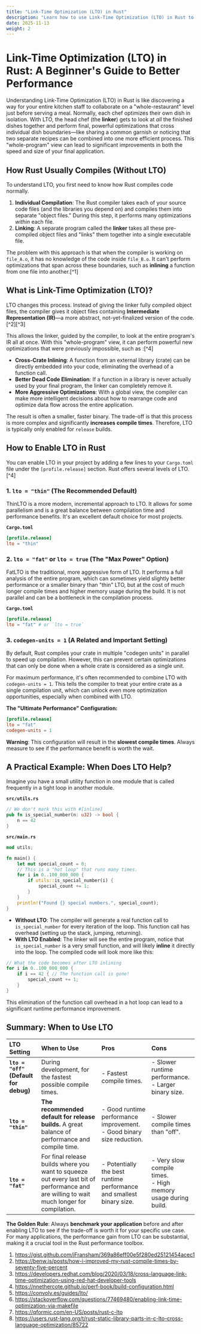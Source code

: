 ```yaml
---
title: "Link-Time Optimization (LTO) in Rust"
description: "Learn how to use Link-Time Optimization (LTO) in Rust to improve runtime performance."
date: 2025-11-13
weight: 2
---
```


# Link-Time Optimization (LTO) in Rust: A Beginner's Guide to Better Performance

Understanding Link-Time Optimization (LTO) in Rust is like discovering a way for your entire kitchen staff to collaborate on a "whole-restaurant" level just before serving a meal. Normally, each chef optimizes their own dish in isolation. With LTO, the head chef (the **linker**) gets to look at *all* the finished dishes together and perform final, powerful optimizations that cross individual dish boundaries—like sharing a common garnish or noticing that two separate recipes can be combined into one more efficient process. This "whole-program" view can lead to significant improvements in both the speed and size of your final application.

## How Rust Usually Compiles (Without LTO)

To understand LTO, you first need to know how Rust compiles code normally.

1. **Individual Compilation**: The Rust compiler takes each of your source code files (and the libraries you depend on) and compiles them into separate "object files." During this step, it performs many optimizations *within* each file.
2. **Linking**: A separate program called the **linker** takes all these pre-compiled object files and "links" them together into a single executable file.

The problem with this approach is that when the compiler is working on `file_A.o`, it has no knowledge of the code inside `file_B.o`. It can't perform optimizations that span across these boundaries, such as **inlining** a function from one file into another.[^1]

## What is Link-Time Optimization (LTO)?

LTO changes this process. Instead of giving the linker fully compiled object files, the compiler gives it object files containing **Intermediate Representation (IR)**—a more abstract, not-yet-finalized version of the code.[^2][^3]

This allows the linker, guided by the compiler, to look at the entire program's IR all at once. With this "whole-program" view, it can perform powerful new optimizations that were previously impossible, such as :[^4]

- **Cross-Crate Inlining**: A function from an external library (crate) can be directly embedded into your code, eliminating the overhead of a function call.
- **Better Dead Code Elimination**: If a function in a library is never actually used by your final program, the linker can completely remove it.
- **More Aggressive Optimizations**: With a global view, the compiler can make more intelligent decisions about how to rearrange code and optimize data flow across the entire application.

The result is often a smaller, faster binary. The trade-off is that this process is more complex and significantly **increases compile times**. Therefore, LTO is typically only enabled for `release` builds.

## How to Enable LTO in Rust

You can enable LTO in your project by adding a few lines to your `Cargo.toml` file under the `[profile.release]` section. Rust offers several levels of LTO.[^4]

### 1. `lto = "thin"` (The Recommended Default)

ThinLTO is a more modern, incremental approach to LTO. It allows for some parallelism and is a great balance between compilation time and performance benefits. It's an excellent default choice for most projects.

**`Cargo.toml`**

```toml
[profile.release]
lto = "thin"
```


### 2. `lto = "fat"` or `lto = true` (The "Max Power" Option)

FatLTO is the traditional, more aggressive form of LTO. It performs a full analysis of the entire program, which can sometimes yield slightly better performance or a smaller binary than "thin" LTO, but at the cost of much longer compile times and higher memory usage during the build. It is not parallel and can be a bottleneck in the compilation process.

**`Cargo.toml`**

```toml
[profile.release]
lto = "fat" # or `lto = true`
```


### 3. `codegen-units = 1` (A Related and Important Setting)

By default, Rust compiles your crate in multiple "codegen units" in parallel to speed up compilation. However, this can prevent certain optimizations that can only be done when a whole crate is considered as a single unit.

For maximum performance, it's often recommended to combine LTO with `codegen-units = 1`. This tells the compiler to treat your entire crate as a single compilation unit, which can unlock even more optimization opportunities, especially when combined with LTO.

**The "Ultimate Performance" Configuration:**

```toml
[profile.release]
lto = "fat"
codegen-units = 1
```

**Warning**: This configuration will result in the **slowest compile times**. Always measure to see if the performance benefit is worth the wait.

## A Practical Example: When Does LTO Help?

Imagine you have a small utility function in one module that is called frequently in a tight loop in another module.

**`src/utils.rs`**

```rust
// We don't mark this with #[inline]
pub fn is_special_number(n: u32) -> bool {
    n == 42
}
```

**`src/main.rs`**

```rust
mod utils;

fn main() {
    let mut special_count = 0;
    // This is a "hot loop" that runs many times.
    for i in 0..100_000_000 {
        if utils::is_special_number(i) {
            special_count += 1;
        }
    }
    println!("Found {} special numbers.", special_count);
}
```

- **Without LTO**: The compiler will generate a real function call to `is_special_number` for every iteration of the loop. This function call has overhead (setting up the stack, jumping, returning).
- **With LTO Enabled**: The linker will see the entire program, notice that `is_special_number` is a very small function, and will likely **inline** it directly into the loop. The compiled code will look more like this:

```rust
// What the code becomes after LTO inlining
for i in 0..100_000_000 {
    if i == 42 { // The function call is gone!
        special_count += 1;
    }
}
```


This elimination of the function call overhead in a hot loop can lead to a significant runtime performance improvement.

## Summary: When to Use LTO

| **LTO Setting** | **When to Use** | **Pros** | **Cons** |
| :-- | :-- | :-- | :-- |
| **`lto = "off"` (Default for debug)** | During development, for the fastest possible compile times. | - Fastest compile times. | - Slower runtime performance.<br>- Larger binary size. |
| **`lto = "thin"`** | **The recommended default for release builds.** A great balance of performance and compile time. | - Good runtime performance improvement.<br>- Good binary size reduction. | - Slower compile times than "off". |
| **`lto = "fat"`** | For final release builds where you want to squeeze out every last bit of performance and are willing to wait much longer for compilation. | - Potentially the best runtime performance and smallest binary size. | - Very slow compile times.<br>- High memory usage during build. |

**The Golden Rule**: Always **benchmark your application** before and after enabling LTO to see if the trade-off is worth it for your specific use case. For many applications, the performance gain from LTO can be substantial, making it a crucial tool in the Rust performance toolbox.

1. https://gist.github.com/jFransham/369a86eff00e5f280ed25121454acec1
2. https://benw.is/posts/how-i-improved-my-rust-compile-times-by-seventy-five-percent
3. https://developers.redhat.com/blog/2020/03/18/cross-language-link-time-optimization-using-red-hat-developer-tools
4. https://nnethercote.github.io/perf-book/build-configuration.html
5. https://convolv.es/guides/lto/
6. https://stackoverflow.com/questions/77469480/enabling-link-time-optimization-via-makefile
7. https://qformic.com/en-US/posts/rust-c-lto
8. https://users.rust-lang.org/t/rust-static-library-parts-in-c-lto-cross-language-optimization/85722

